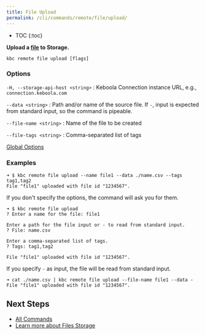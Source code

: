 ```yaml
---
title: File Upload
permalink: /cli/commands/remote/file/upload/
---
```


* TOC
  {:toc}

**Upload a [file](https://help.keboola.com/storage/files/) to Storage.**

```
kbc remote file upload [flags]
```

### Options

`-H, --storage-api-host <string>`
: Keboola Connection instance URL, e.g., `connection.keboola.com`

`--data <string>`
: Path and/or name of the source file. If `-`, input is expected from standard input, so the command is pipeable.

`--file-name <string>`
: Name of the file to be created

`--file-tags <string>`
: Comma-separated list of tags

[Global Options](/cli/commands/#global-options)

### Examples

```
➜ $ kbc remote file upload --name file1 --data ./name.csv --tags tag1,tag2
File "file1" uploaded with file id "1234567".
```

If you don't specify the options, the command will ask you for them. 
```
➜ $ kbc remote file upload
? Enter a name for the file: file1

Enter a path for the file input or - to read from standard input.
? File: name.csv

Enter a comma-separated list of tags.
? Tags: tag1,tag2

File "file1" uploaded with file id "1234567".
```

If you specify `-` as input, the file will be read from standard input. 
```
➜ cat ./name.csv | kbc remote file upload --file-name file1 --data -
File "file1" uploaded with file id "1234567". 
```

## Next Steps

- [All Commands](/cli/commands/)
- [Learn more about Files Storage](https://help.keboola.com/storage/files/)
